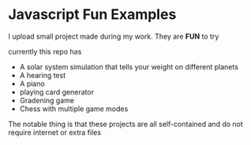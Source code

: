 # Javascript Fun Examples

I upload small project made during my work. They are **FUN** to try

currently this repo has

- A solar system simulation that tells your weight on different planets
- A hearing test
- A piano
- playing card generator
- Gradening game
- Chess with multiple game modes

The notable thing is that these projects are all self-contained and do not require internet or extra files
